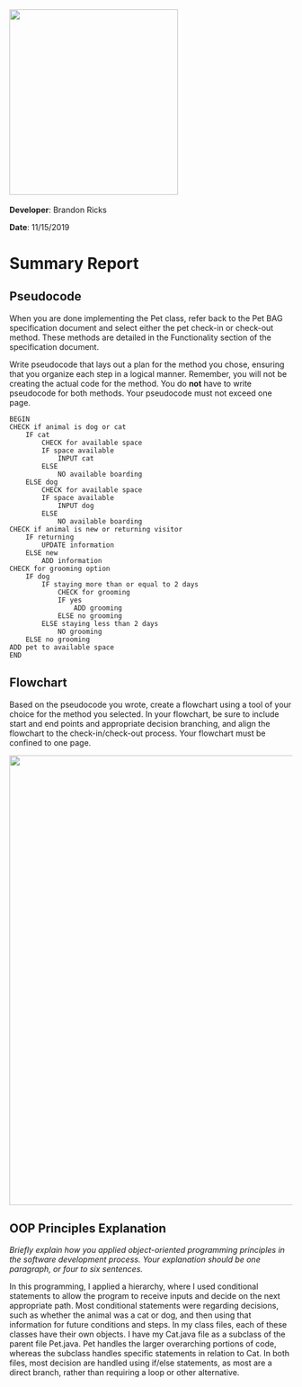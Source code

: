 ## <img src="https://user-images.githubusercontent.com/79807877/191576619-74f034f4-8c54-450c-8769-bb867f0b7e03.png" width="300" height="330" />

**Developer**: Brandon Ricks

**Date**: 11/15/2019

# Summary Report

## Pseudocode

When you are done implementing the Pet class, refer back to the Pet BAG specification document and select either the pet check-in or check-out method. These methods are detailed in the Functionality section of the specification document.

Write pseudocode that lays out a plan for the method you chose, ensuring that you organize each step in a logical manner. Remember, you will not be creating the actual code for the method. You do **not** have to write pseudocode for both methods. Your pseudocode must not exceed one page.
```
BEGIN 
CHECK if animal is dog or cat  
    IF cat  
        CHECK for available space  
        IF space available  
            INPUT cat  
        ELSE  
            NO available boarding  
    ELSE dog  
        CHECK for available space  
        IF space available  
            INPUT dog  
        ELSE  
            NO available boarding 
CHECK if animal is new or returning visitor  
    IF returning  
        UPDATE information  
    ELSE new  
        ADD information 
CHECK for grooming option  
    IF dog  
        IF staying more than or equal to 2 days  
            CHECK for grooming  
            IF yes  
                ADD grooming  
            ELSE no grooming  
        ELSE staying less than 2 days  
            NO grooming  
    ELSE no grooming 
ADD pet to available space 
END
```

## Flowchart

Based on the pseudocode you wrote, create a flowchart using a tool of your choice for the method you selected. In your flowchart, be sure to include start and end points and appropriate decision branching, and align the flowchart to the check-in/check-out process. Your flowchart must be confined to one page.

<img src = "https://user-images.githubusercontent.com/79807877/191576338-7610a383-251d-43c0-8c34-37db75227469.png" width="700" height="800" />

## OOP Principles Explanation

*Briefly explain how you applied object-oriented programming principles in the software development process. Your explanation should be one paragraph, or four to six sentences.*

In this programming, I applied a hierarchy, where I used conditional statements to allow the program to receive inputs and decide on the next appropriate path. Most conditional statements were regarding decisions, such as whether the animal was a cat or dog, and then using that information for future conditions and steps. In my class files, each of these classes have their own objects. I have my Cat.java file as a subclass of the parent file Pet.java. Pet handles the larger overarching portions of code, whereas the subclass handles specific statements in relation to Cat. In both files, most decision are handled using if/else statements, as most are a direct branch, rather than requiring a loop or other alternative.

